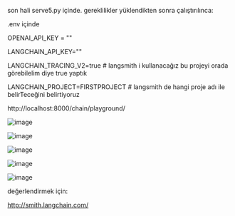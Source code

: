 son hali serve5.py içinde. gereklilikler yüklendikten sonra  çalıştırılınca:

.env içinde

OPENAI_API_KEY = ""

LANGCHAIN_API_KEY=""

LANGCHAIN_TRACING_V2=true # langsmith i kullanacağız bu projeyi orada görebilelim diye true yaptık

LANGCHAIN_PROJECT=FIRSTPROJECT # langsmith de hangi proje adı ile belirTeceğini belirtiyoruz

http://localhost:8000/chain/playground/

![image](https://github.com/user-attachments/assets/72a4f5db-f12e-4d31-a495-8835234f6a43)

![image](https://github.com/user-attachments/assets/5dd6b8d3-6fbc-4c4a-94dd-ff39199552b1)

![image](https://github.com/user-attachments/assets/d69e484a-4131-4a4e-9475-c23520cb50a0)

![image](https://github.com/user-attachments/assets/6447826f-d727-4b2b-b13c-7a02f83bc954)

![image](https://github.com/user-attachments/assets/c2248395-3cd9-4653-9e76-945d342e0631)


değerlendirmek için: 

http://smith.langchain.com/


